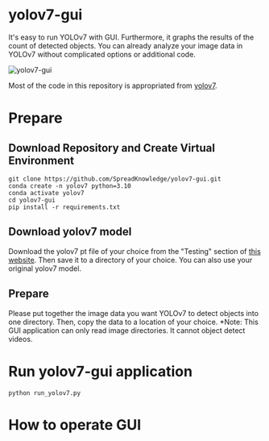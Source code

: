 # yolov7-gui
It's easy to run YOLOv7 with GUI. Furthermore, it graphs the results of the count of detected objects.
You can already analyze your image data in YOLOv7 without complicated options or additional code.

![yolov7-gui](https://github.com/tmori2918/yolov7-gui/assets/56751392/438090e4-5a2c-4a33-a65e-0be977fcdee4)

Most of the code in this repository is appropriated from [yolov7](https://github.com/WongKinYiu/yolov7).

# Prepare
## Download Repository and Create Virtual Environment
```
git clone https://github.com/SpreadKnowledge/yolov7-gui.git
conda create -n yolov7 python=3.10
conda activate yolov7
cd yolov7-gui
pip install -r requirements.txt
```
## Download yolov7 model

Download the yolov7 pt file of your choice from the "Testing" section of [this website](https://github.com/WongKinYiu/yolov7). 
Then save it to a directory of your choice.
You can also use your original yolov7 model.

## Prepare

Please put together the image data you want YOLOv7 to detect objects into one directory.
Then, copy the data to a location of your choice.
*Note: This GUI application can only read image directories. It cannot object detect videos.

# Run yolov7-gui application
```
python run_yolov7.py
```

# How to operate GUI
